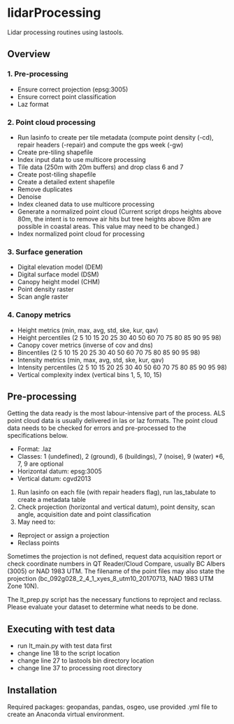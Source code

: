 # lidarProcessing
Lidar processing routines using lastools. 

## Overview
### 1.	Pre-processing
- Ensure correct projection (epsg:3005)
- Ensure correct point classification 
- Laz format

### 2.	Point cloud processing
- Run lasinfo to create per tile metadata (compute point density (-cd), repair headers (-repair) and compute the gps week (-gw)
- Create pre-tiling shapefile
- Index input data to use multicore processing
- Tile data (250m with 20m buffers) and drop class 6 and 7
- Create post-tiling shapefile
- Create a detailed extent shapefile
- Remove duplicates
- Denoise
- Index cleaned data to use multicore processing
- Generate a normalized point cloud (Current script drops heights above 80m, the intent is to remove air hits but tree heights above 80m are possible in coastal areas. This value may need to be changed.)
- Index normalized point cloud for processing

### 3.	Surface generation
- Digital elevation model (DEM) 
- Digital surface model (DSM)
- Canopy height model (CHM)
- Point density raster
- Scan angle raster

### 4.	Canopy metrics
- Height metrics (min, max, avg, std, ske, kur, qav)
- Height percentiles (2 5 10 15 20 25 30 40 50 60 70 75 80 85 90 95 98)
- Canopy cover metrics (inverse of cov and dns)
- Bincentiles (2 5 10 15 20 25 30 40 50 60 70 75 80 85 90 95 98)
- Intensity metrics (min, max, avg, std, ske, kur, qav)
- Intensity percentiles (2 5 10 15 20 25 30 40 50 60 70 75 80 85 90 95 98)
- Vertical complexity index (vertical bins 1, 5, 10, 15)

## Pre-processing
Getting the data ready is the most labour-intensive part of the process. ALS point cloud data is usually delivered in las or laz formats. The point cloud data needs to be checked for errors and pre-processed to the specifications below. 
- Format: .laz
- Classes: 1 (undefined), 2 (ground), 6 (buildings), 7 (noise), 9 (water) *6, 7, 9 are optional
- Horizontal datum: epsg:3005 
- Vertical datum:	cgvd2013

1.	Run lasinfo on each file (with repair headers flag), run las_tabulate to create a metadata table
2.	Check projection (horizontal and vertical datum), point density, scan angle, acquisition date and point classification
3.	May need to:
- Reproject or assign a projection
- Reclass points 

Sometimes the projection is not defined, request data acquisition report or check coordinate numbers in QT Reader/Cloud Compare, usually BC Albers (3005) or NAD 1983 UTM. The filename of the point files may also state the projection (bc_092g028_2_4_1_xyes_8_utm10_20170713, NAD 1983 UTM Zone 10N).

The lt_prep.py script has the necessary functions to reproject and reclass. Please evaluate your dataset to determine what needs to be done. 

## Executing with test data
- run lt_main.py with test data first
- change line 18 to the script location
- change line 27 to lastools bin directory location
- change line 37 to processing root directory

## Installation
Required packages: geopandas, pandas, osgeo, use provided .yml file to create an Anaconda virtual environment.
